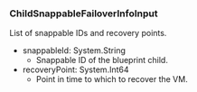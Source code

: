 ### ChildSnappableFailoverInfoInput
List of snappable IDs and recovery points.

- snappableId: System.String
  - Snappable ID of the blueprint child.
- recoveryPoint: System.Int64
  - Point in time to which to recover the VM.
